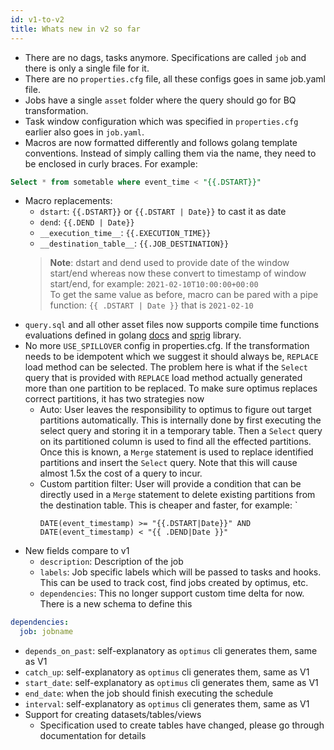 ```yaml
---
id: v1-to-v2
title: Whats new in v2 so far
---
```


- There are no dags, tasks anymore. Specifications are called `job` and there is
  only a single file for it.
- There are no `properties.cfg` file, all these configs goes in same job.yaml file.
- Jobs have a single `asset` folder where the query should go for BQ transformation.
- Task window configuration which was specified in `properties.cfg` earlier also goes in 
  `job.yaml`.
- Macros are now formatted differently and follows golang template conventions.
  Instead of simply calling them via the name, they need to be enclosed in curly braces.
  For example:
```sql
Select * from sometable where event_time < "{{.DSTART}}"
```
- Macro replacements:
  - `dstart`: `{{.DSTART}}` or `{{.DSTART | Date}}` to cast it as date
  - `dend`: `{{.DEND | Date}}`
  - `__execution_time__`: `{{.EXECUTION_TIME}}`
  - `__destination_table__`: `{{.JOB_DESTINATION}}`
  > **Note**: dstart and dend used to provide date of the window start/end whereas
  now these convert to timestamp of window start/end, for example: 
  `2021-02-10T10:00:00+00:00` <br/>
  To get the same value as before, macro can be pared with a pipe function:
  `{{ .DSTART | Date }}` that is `2021-02-10` 
- `query.sql` and all other asset files now supports compile time functions 
  evaluations defined in golang [docs](https://golang.org/pkg/text/template/) 
  and [sprig](http://masterminds.github.io/sprig/) library.
- No more `USE_SPILLOVER` config in properties.cfg. If the transformation needs 
  to be idempotent which we suggest it should always be, `REPLACE` load method can
  be selected. The problem here is what if the `Select` query that is provided with
  `REPLACE` load method actually generated more than one partition to be replaced.
  To make sure optimus replaces correct partitions, it has two strategies now
  - Auto: User leaves the responsibility to optimus to figure out target partitions
    automatically. This is internally done by first executing the select query and
    storing it in a temporary table. Then a `Select` query on its partitioned column
    is used to find all the effected partitions. Once this is known, a `Merge` 
    statement is used to replace identified partitions and insert the `Select` query.
    Note that this will cause almost 1.5x the cost of a query to incur.
  - Custom partition filter: User will provide a condition that can be directly used
    in a `Merge` statement to delete existing partitions from the destination table.
    This is cheaper and faster, for example: `
    ```
    DATE(event_timestamp) >= "{{.DSTART|Date}}" AND DATE(event_timestamp) < "{{ .DEND|Date }}"
    ```
- New fields compare to v1
  - `description`: Description of the job
  - `labels`: Job specific labels which will be passed to tasks and hooks. This 
     can be used to track cost, find jobs created by optimus, etc.
  - `dependencies`: This no longer support custom time delta for now. There is a
    new schema to define this
```yaml
dependencies:
  job: jobname
```
  - `depends_on_past`: self-explanatory as `optimus` cli generates them, same as V1
  - `catch_up`: self-explanatory as `optimus` cli generates them, same as V1
  - `start_date`: self-explanatory as `optimus` cli generates them, same as V1
  - `end_date`: when the job should finish executing the schedule
  - `interval`: self-explanatory as `optimus` cli generates them, same as V1
- Support for creating datasets/tables/views
  - Specification used to create tables have changed, please go through documentation
  for details
  

